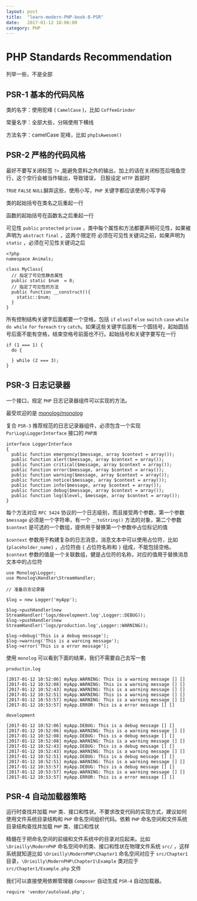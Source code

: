 ```yaml
---
layout: post
title:  "learn-modern-PHP-book-8-PSR"
date:   2017-01-12 18:06:00
category: PHP
---
```


# PHP Standards Recommendation
 
列举一些，不是全部

## PSR-1 基本的代码风格

类的名字：使用驼峰 ( `CamelCase` )，比如 `CoffeeGrinder`

常量名字：全部大些，分隔使用下横线

方法名字：camelCase 驼峰，比如 `phpIsAwesom()`

## PSR-2 严格的代码风格

最好不要写关闭标签 `?>` ,能避免意料之外的输出，加上的话在关闭标签后哦鱼空行，这个空行会被当作输出，导致错误，
日股设定 `HTTP` 首部时

`TRUE` `FALSE` `NULL`摒弃这些，使用小写，`PHP` 关键字都应该使用小写字母 

类的起始括号在类名之后重起一行

函数的起始括号在函数名之后重起一行

可见性 `public` `protected` `privae` ，类中每个属性和方法都要声明可见性，如果被声明为 `abstract` `final` ，这两个限定符 必须在可见性关键词之前，如果声明为 `static` ，必须在可见性关键词之后

    <?php
    namespace Animals;

    class MyClass{
      // 指定了可见性静态属性
      public static $num  = 0;
      // 指定了可见性的方法
      public function __construct(){
        static::$num;
      }
    }

所有控制结构关键字后面都要一个空格，包括 `if` `elseif` `else` `switch` `case` `while` `do while` `for` `foreach` `try` `catch`。如果这些关键字后面有一个圆括号，起始圆括号后面不能有空格，结束空格号前面也不行。起始括号和关键字要写在一行

    if (1 === 1) {
      do {

      } while (2 === 3);
    }

## PSR-3 日志记录器

一个接口，规定 `PHP` 日志记录器组件可以实现的方法。

最受欢迎的是 [monolog/monolog](https://packagist.org/packages/monolog/monolog)

复合 `PSR-3` 推荐规范的日志记录器组件，必须包含一个实现 `Psr\Log\LoggerInterface` 接口的 `PHP类` 

    interface LoggerInterface
    {
      public function emergency($message, array $context = array());
      public function alert($message, array $context = array());
      public function critical($message, array $context = array());
      public function error($message, array $context = array());
      public function warning($message, array $context = array());
      public function notice($message, array $context = array());
      public function info($message, array $context = array());
      public function debug($message, array $context = array());
      public function log($level, $message, array $context = array());
    }

每个方法对应 `RFC 5424` 协议的一个日志级别，而且接受两个参数，第一个参数 `$message` 必须是一个字符串，有一个 `__toString()` 方法的对象，第二个参数 `$context` 是可选的一个数组，提供用于替换第一个参数中占位标记的值

`$context` 参数用于构建复杂的日志消息，消息文本中可以使用占位符，比如 `{placeholder_name}` ，占位符由 `{` 占位符名称和 `}` 组成，不能包括空格。 `$context` 参数的值是一个关联数组，健是占位符的名称，对应的值用于替换消息文本中的占位符 

    use Monolog\Logger;
    use Monolog\Handler\StreamHandler;

    // 准备日志记录器

    $log = new Logger('myApp');

    $log->pushHandler(new StreamHandler('logs/development.log',Logger::DEBUG));
    $log->pushHandler(new StreamHandler('logs/production.log',Logger::WARNING));

    $log->debug('This is a debug message');
    $log->warning('This is a warning message');
    $log->error('This is a error message');

使用 `monolog` 可以看到下面的结果，我们不需要自己去写一套

    productin.log

    [2017-01-12 10:52:06] myApp.WARNING: This is a warning message [] []
    [2017-01-12 10:52:08] myApp.WARNING: This is a warning message [] []
    [2017-01-12 10:52:43] myApp.WARNING: This is a warning message [] []
    [2017-01-12 10:52:51] myApp.WARNING: This is a warning message [] []
    [2017-01-12 10:53:57] myApp.WARNING: This is a warning message [] []
    [2017-01-12 10:53:57] myApp.ERROR: This is a error message [] []

    development

    [2017-01-12 10:52:06] myApp.DEBUG: This is a debug message [] []
    [2017-01-12 10:52:06] myApp.WARNING: This is a warning message [] []
    [2017-01-12 10:52:08] myApp.DEBUG: This is a debug message [] []
    [2017-01-12 10:52:08] myApp.WARNING: This is a warning message [] []
    [2017-01-12 10:52:43] myApp.DEBUG: This is a debug message [] []
    [2017-01-12 10:52:43] myApp.WARNING: This is a warning message [] []
    [2017-01-12 10:52:51] myApp.DEBUG: This is a debug message [] []
    [2017-01-12 10:52:51] myApp.WARNING: This is a warning message [] []
    [2017-01-12 10:53:57] myApp.DEBUG: This is a debug message [] []
    [2017-01-12 10:53:57] myApp.WARNING: This is a warning message [] []
    [2017-01-12 10:53:57] myApp.ERROR: This is a error message [] []

## PSR-4 自动加载器策略  

运行时查找并加载 `PHP` 类、接口和性状。不要求改变代码的实现方式，建议如何使用文件系统目录结构和 `PHP` 命名空间组织代码。依赖 `PHP` 命名空间和文件系统目录结构查找并加载 `PHP` 类、接口和性状

精髓在于把命名空间的前缀和文件系统中的目录对应起来。比如 `\Orieilly\ModernPHP` 命名空间中的类、接口和性状在物理文件系统 `src/` ，这样系统就知道比如 `\Orieilly\ModernPHP\Chapter1` 命名空间对应于 `src/Chapter1` 目录，`\Orieilly\ModernPHP\Chapter1\Example` 类对应于 `src/Chapter1/Example.php` 文件

我们可以直接使用依赖管理器 `Composer` 自动生成 `PSR-4` 自动加载器。

    require 'vendor/autoload.php';
